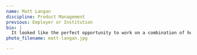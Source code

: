 ```yaml
---
name: Matt Langan
discipline: Product Management
previous: Employer or Institution
bio: |
  It looked like the perfect opportunity to work on a combination of human and technology problems at scale. I believe in the positive impact of the work and the philosophies that drive it.
photo_filename: matt-langan.jpg

---
```

